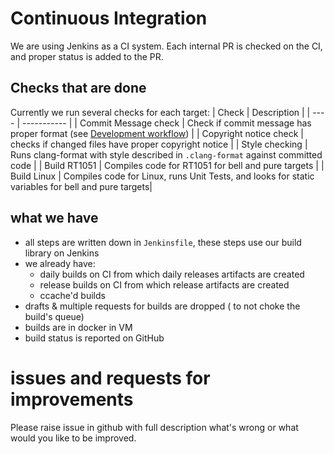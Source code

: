 # Continuous Integration

We are using Jenkins as a CI system.
Each internal PR is checked on the CI, and proper status is added to the PR.

## Checks that are done
Currently we run several checks for each target:
| Check | Description |
| ---- | ----------- |
| Commit Message check | Check if commit message has proper format (see [Development workflow](development_workflow.md)) |
| Copyright notice check | checks if changed files have proper copyright notice |
| Style checking | Runs clang-format with style described in `.clang-format` against committed code |
| Build RT1051 | Compiles code for RT1051 for bell and pure targets |
| Build Linux | Compiles code for Linux, runs Unit Tests, and looks for static variables for bell and pure targets|

## what we have

* all steps are written down in `Jenkinsfile`, these steps use our build library on Jenkins
* we already have:
    * daily builds on CI from which daily releases artifacts are created
    * release builds on CI from which release artifacts are created
    * ccache'd builds
* drafts & multiple requests for builds are dropped ( to not choke the build's queue)
* builds are in docker in VM
* build status is reported on GitHub

# issues and requests for improvements

Please raise issue in github with full description what's wrong or what would you like to be improved.
